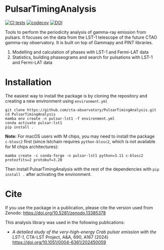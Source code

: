 # PulsarTimingAnalysis
[![CI tests](https://github.com/cta-observatory/PulsarTimingAnalysis/actions/workflows/ci.yml/badge.svg)](https://github.com/cta-observatory/PulsarTimingAnalysis/actions/workflows/ci.yml)
[![codecov](https://codecov.io/gh/cta-observatory/PulsarTimingAnalysis/graph/badge.svg?token=5xVpLUeWFZ)](https://codecov.io/gh/cta-observatory/PulsarTimingAnalysis)
[![DOI](https://zenodo.org/badge/DOI/10.5281/zenodo.13385378.svg)](https://doi.org/10.5281/zenodo.13385378)

Tools to perform the periodicity analysis of gamma-ray emission from pulsars. It focuses on the data from the LST-1 telescope of the future CTAO gamma-ray observatory. It is built on top of Gammapy and PINT libraries.
  1. Modelling and calculation of phases with LST-1 and Fermi-LAT data
  2. Statistics, building phaseograms and search for pulsations with LST-1 and Fermi-LAT data


# Installation
The easiest way to install the package is by cloning the repository and creating a new environment using `environment.yml`

```
git clone https://github.com/cta-observatory/PulsarTimingAnalysis.git
cd PulsarTimingAnalysis
mamba env create -n pulsar-lst1 -f environment.yml
conda activate pulsar-lst1
pip install .
```
**Note:** For macOS users with M chips, you may need to install the package `c-blosc2` first (since lstchain requires `python-blosc2`, which is not available for M chips architectures):

```
mamba create -c conda-forge -n pulsar-lst1 python=3.11 c-blosc2 protozfits=2 protobuf=3.20
```
Then install PulsarTimingAnalysis with the rest of the dependencies with `pip install .` after activating the environment.

# Cite
If you use the package in a publication, please cite the version used from Zenodo: https://doi.org/10.5281/zenodo.13385378

This analysis library was used in the following publications:

* *A detailed study of the very-high-energy Crab pulsar emission with the LST-1*, CTA-LST Project, A&A, 690, A167 (2024) https://doi.org/10.1051/0004-6361/202450059
  
